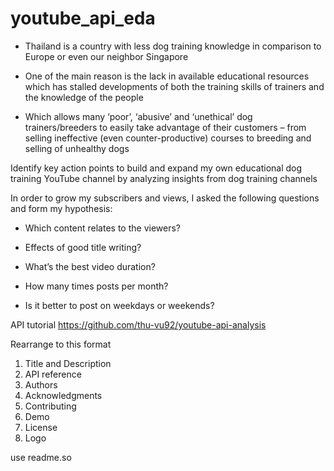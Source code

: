 # youtube_api_eda

- Thailand is a country with less dog training knowledge in comparison to Europe or even our neighbor Singapore

- One of the main reason is the lack in available educational resources which has stalled developments of both the training skills of trainers and the knowledge of the people

- Which allows many ‘poor’, ‘abusive’ and ‘unethical’ dog trainers/breeders to easily take advantage of their customers – from selling ineffective (even counter-productive) courses to breeding and selling of unhealthy dogs


Identify key action points to build and expand my own educational dog training YouTube channel by analyzing insights from dog training channels

In order to grow my subscribers and views, I asked the following questions and form my hypothesis:

- Which content relates to the viewers?  		

- Effects of good title writing? 			

- What’s the best video duration?			

- How many times posts per month?		

- Is it better to post on weekdays or weekends?


API tutorial https://github.com/thu-vu92/youtube-api-analysis

Rearrange to this format
1. Title and Description
2. API reference
3. Authors
4. Acknowledgments
5. Contributing
6. Demo
7. License
8. Logo

use readme.so


